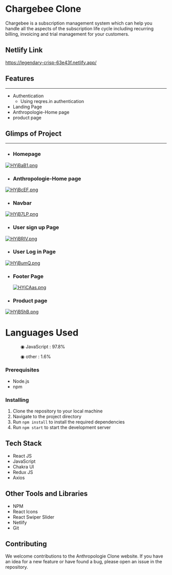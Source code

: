 

# Chargebee Clone

<p>
Chargebee is a subscription management system which can help you handle all the aspects of the subscription life cycle including recurring billing, invoicing and trial management for your customers.
</p>

## Netlify Link

https://legendary-crisp-63e43f.netlify.app/

## Features

---

- Authentication
  - Using reqres.in authentication
- Landing Page
- Anthropologie-Home page
- product page

## Glimps of Project

---

- ### Homepage

[![HYjBaB1.png](https://iili.io/HYjBaB1.png)](https://freeimage.host/)

- ### Anthropologie-Home page

[![HYjBcEF.png](https://iili.io/HYjBcEF.png)](https://freeimage.host/)

- ### Navbar

[![HYjB7LP.png](https://iili.io/HYjB7LP.png)](https://freeimage.host/)

- ### User sign up Page

[![HYjBRIV.png](https://iili.io/HYjBRIV.png)](https://freeimage.host/)

- ### User Log in Page

[![HYjBumQ.png](https://iili.io/HYjBumQ.png)](https://freeimage.host/)

- ### Footer Page

  [![HYjCAas.png](https://iili.io/HYjCAas.png)](https://freeimage.host/)

- ### Product page

[![HYjB5hB.png](https://iili.io/HYjB5hB.png)](https://freeimage.host/)


  # Languages Used

<ul dir="auto">
 <ol dir="auto">◉ JavaScript : 97.8%</ol>
 <ol dir="auto">◉ other : 1.6%</ol>
 </ul>

### Prerequisites

- Node.js
- npm

### Installing

1. Clone the repository to your local machine
2. Navigate to the project directory
3. Run `npm install` to install the required dependencies
4. Run `npm start` to start the development server

## Tech Stack

- React JS
- JavaScript
- Chakra UI
- Redux JS
- Axios

## Other Tools and Libraries

- NPM
- React Icons
- React Swiper Slider
- Netlify
- Git

## Contributing

We welcome contributions to the Anthropologie Clone website. If you have an idea for a new feature or have found a bug, please open an issue in the repository.

